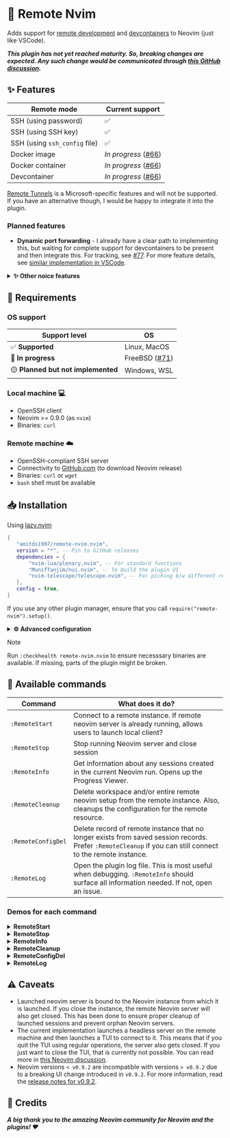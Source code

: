 # 🚀 Remote Nvim

Adds support for [remote development](https://code.visualstudio.com/docs/remote/remote-overview)
and [devcontainers](https://code.visualstudio.com/docs/devcontainers/containers)
to Neovim (just like VSCode).

_**This plugin has not yet reached maturity. So, breaking changes are expected. Any such change would be
communicated through [this GitHub discussion](https://github.com/amitds1997/remote-nvim.nvim/discussions/78).**_

## ✨ Features

| Remote mode                   | Current support                                                               |
| ----------------------------- | ----------------------------------------------------------------------------- |
| SSH (using password)          | ✅                                                                             |
| SSH (using SSH key)           | ✅                                                                             |
| SSH (using `ssh_config` file) | ✅                                                                             |
| Docker image                  | _In progress_ ([#66](https://github.com/amitds1997/remote-nvim.nvim/pull/66)) |
| Docker container              | _In progress_ ([#66](https://github.com/amitds1997/remote-nvim.nvim/pull/66)) |
| Devcontainer                  | _In progress_ ([#66](https://github.com/amitds1997/remote-nvim.nvim/pull/66)) |

[Remote Tunnels](https://code.visualstudio.com/docs/remote/tunnels)
is a Microsoft-specific features and will not be supported. If
you have an alternative though, I would be happy to integrate it into the plugin.

### Planned features

- **Dynamic port forwarding** - I already have a clear path to implementing this,
  but waiting for complete support for devcontainers to be present and then
  integrate this. For tracking, see [#77](https://github.com/amitds1997/remote-nvim.nvim/issues/77).
  For more feature details, see [similar implementation in
  VSCode](https://code.visualstudio.com/docs/devcontainers/containers#_temporarily-forwarding-a-port).

<details>
<summary><b>✨ Other noice features</b></summary>

- Automatically install and launch Neovim
- No changes to your remote environment
- Can copy over and sync your local Neovim configuration to remote
- Saves your past sessions automatically so you can easily reconnect
- Easily cleanup the remote machine once you are done with a single command

</details>

## 📜 Requirements

### OS support

| Support level                     | OS                                                                      |
| --------------------------------- | ----------------------------------------------------------------------- |
| ✅ **Supported**                   | Linux, MacOS                                                            |
| 🚧 **In progress**                 | FreeBSD ([#71](https://github.com/amitds1997/remote-nvim.nvim/pull/71)) |
| 🟡 **Planned but not implemented** | Windows, WSL                                                            |

### Local machine 💻

- OpenSSH client
- Neovim >= 0.9.0 (as `nvim`)
- Binaries: `curl`

### Remote machine ☁️

- OpenSSH-compliant SSH server
- Connectivity to [GitHub.com](https://github.com) (to download Neovim release)
- Binaries: `curl` or `wget`
- `bash` shell must be available

## 📥 Installation

Using [lazy.nvim](https://github.com/folke/lazy.nvim)

```lua
{
   "amitds1997/remote-nvim.nvim",
   version = "*", -- Pin to GitHub releases
   dependencies = {
       "nvim-lua/plenary.nvim", -- For standard functions
       "MunifTanjim/nui.nvim", -- To build the plugin UI
       "nvim-telescope/telescope.nvim", -- For picking b/w different remote methods
   },
   config = true,
}
```

If you use any other plugin manager, ensure that you call `require("remote-nvim").setup()`.

<details>
<summary><b>⚙️ Advanced configuration</b></summary>

Below is the default configuration. Please read the associated comments before changing the value.

```lua
 {
  -- Configuration for SSH connections
  ssh_config = {
    ssh_binary = "ssh", -- Binary to use for running SSH command
    scp_binary = "scp", -- Binary to use for running SSH copy commands
    ssh_config_file_paths = { "$HOME/.ssh/config" }, -- Which files should be considered to contain the ssh host configurations. NOTE: `Include` is respected in the provided files.

    -- These are useful for password-based SSH authentication.
    -- It provides parsing pattern for the plugin to detect that an input is requested.
    -- Each element contains the following attributes:
    -- match - The string to match (plain matching is done)
    -- type - Supports two values "plain"|"secret". Secret means when you provide the value, it should not be stored in the completion history of Neovim.
    -- value - Default value for the prompt
    -- value_type - "static"|"dynamic". For things like password, it would be needed for each new connection that the plugin initiates which could be obtrusive.
    -- So, we save the value (only for current session's interval) to ease the process. If set to "dynamic", we do not save the value even for the session. You have to provide a fresh value each time.
    ssh_prompts = {
      {
        match = "password:",
        type = "secret",
        value_type = "static",
        value = "",
      },
      {
        match = "continue connecting (yes/no/[fingerprint])?",
        type = "plain",
        value_type = "static",
        value = "",
      },
    },
  },

  -- Path to the script that would be copied to the remote and called to ensure that neovim gets installed.
  -- Default path is to the plugin's own ./scripts/neovim_install.sh file.
  neovim_install_script_path = utils.path_join(
    utils.is_windows,
    vim.fn.fnamemodify(debug.getinfo(1).source:sub(2), ":h:h:h"),
    "scripts",
    "neovim_install.sh"
  ),

  -- Modify the UI for the plugin's progress viewer.
  -- type can be "split" or "popup". All options from https://github.com/MunifTanjim/nui.nvim/tree/main/lua/nui/popup and https://github.com/MunifTanjim/nui.nvim/tree/main/lua/nui/split are supported.
  -- Note that some options like "border" are only available for "popup".
  progress_view = {
    type = "popup",
  },

  -- Path to the user's Neovim configuration files. These would be copied to the remote if user chooses to do so.
  neovim_user_config_path = vim.fn.stdpath("config"),

  -- Local client configuration
  local_client_config = {
    -- You can supply your own callback that should be called to create the local client. This is the default implementation.
    -- Two arguments are passed to the callback:
    -- port: Local port at which the remote server is available
    -- workspace_config: Workspace configuration for the host. For all the properties available, see https://github.com/amitds1997/remote-nvim.nvim/blob/main/lua/remote-nvim/providers/provider.lua#L4
    -- A sample implementation using WezTerm tab is at: https://github.com/amitds1997/remote-nvim.nvim/wiki/Configuration-recipes
    callback = function(port, _)
      require("remote-nvim.ui").float_term(("nvim --server localhost:%s --remote-ui"):format(port), function(exit_code)
        if exit_code ~= 0 then
          vim.notify(("Local client failed with exit code %s"):format(exit_code), vim.log.levels.ERROR)
        end
      end)
    end,
  },

  -- Plugin log related configuration [PREFER NOT TO CHANGE THIS]
  log = {
    -- Where is the log file
    filepath = utils.path_join(utils.is_windows, vim.fn.stdpath("state"), ("%s.log"):format(constants.PLUGIN_NAME)),
    -- Level of logging
    level = "info",
    -- At what size, should we truncate the logs
    max_size = 1024 * 1024 * 2, -- 2MB
  },
}
```

</details>

> [!NOTE]
> Run `:checkhealth remote-nvim.nvim` to ensure necesssary binaries are available. If missing,
> parts of the plugin might be broken.

## 🤖 Available commands

| Command            | What does it do?                                                                                                                                            |
| ------------------ | ----------------------------------------------------------------------------------------------------------------------------------------------------------- |
| `:RemoteStart`     | Connect to a remote instance. If remote neovim server is already running, allows users to launch local client?                                              |
| `:RemoteStop`      | Stop running Neovim server and close session                                                                                                                |
| `:RemoteInfo`      | Get information about any sessions created in the current Neovim run. Opens up the Progress Viewer.                                                         |
| `:RemoteCleanup`   | Delete workspace and/or entire remote neovim setup from the remote instance. Also, cleanups the configuration for the remote resource.                      |
| `:RemoteConfigDel` | Delete record of remote instance that no longer exists from saved session records. Prefer `:RemoteCleanup` if you can still connect to the remote instance. |
| `:RemoteLog`       | Open the plugin log file. This is most useful when debugging. `:RemoteInfo` should surface all information needed. If not, open an issue.                   |

### Demos for each command

<details>
<summary><b>RemoteStart</b></summary>
</details>

<details>
<summary><b>RemoteStop</b></summary>
</details>

<details>
<summary><b>RemoteInfo</b></summary>
</details>

<details>
<summary><b>RemoteCleanup</b></summary>
</details>

<details>
<summary><b>RemoteConfigDel</b></summary>
</details>

<details>
<summary><b>RemoteLog</b></summary>
</details>

## ⚠️ Caveats

- Launched neovim server is bound to the Neovim instance from which it is launched. If you close the instance,
  the remote Neovim server will also get closed. This has been done to ensure proper cleanup of launched sessions
  and prevent orphan Neovim servers.
- The current implementation launches a headless server on the remote machine and then launches a TUI to connect
  to it. This means that if you quit the TUI using regular operations, the server also gets closed. If you just want
  to close the TUI, that is currently not possible. You can read more in [this Neovim
  discussion](https://github.com/neovim/neovim/issues/23093).
- Neovim versions `< v0.9.2` are incompatible with versions `> v0.9.2` due to a breaking UI change introduced in
  `v0.9.2`. For more information, read the [release notes for
  v0.9.2](https://github.com/neovim/neovim/releases/tag/v0.9.2).

## 🌟 Credits

**_A big thank you to the amazing Neovim community for Neovim and the plugins! ❤️_**
